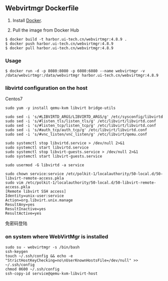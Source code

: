 
## Webvirtmgr Dockerfile

1. Install [Docker](https://www.docker.com/).

2. Pull the image from Docker Hub

```
$ docker build -t harbor.ui-tech.cn/webvirtmgr:4.8.9 .
$ docker push harbor.ui-tech.cn/webvirtmgr:4.8.9
$ docker pull harbor.ui-tech.cn/webvirtmgr:4.8.9
```

### Usage

```
$ docker run -d -p 8080:8080 -p 6080:6080 --name webvirtmgr -v /data/webvirtmgr:/data/webvirtmgr harbor.ui-tech.cn/webvirtmgr:4.8.9
```

### libvirtd configuration on the host

Centos7

```
sudo yum -y install qemu-kvm libvirt bridge-utils

sudo sed -i 's/#LIBVIRTD_ARGS/LIBVIRTD_ARGS/g' /etc/sysconfig/libvirtd
sudo sed -i 's/#listen_tls/listen_tls/g' /etc/libvirt/libvirtd.conf
sudo sed -i 's/#listen_tcp/listen_tcp/g' /etc/libvirt/libvirtd.conf
sudo sed -i 's/#auth_tcp/auth_tcp/g' /etc/libvirt/libvirtd.conf
sudo sed -i 's/#vnc_listen/vnc_listen/g' /etc/libvirt/qemu.conf

sudo systemctl stop libvirtd.service > /dev/null 2>&1
sudo systemctl start libvirtd.service
sudo systemctl stop libvirt-guests.service > /dev/null 2>&1
sudo systemctl start libvirt-guests.service

sudo usermod -G libvirtd -a service

sudo chown service:service /etc/polkit-1/localauthority/50-local.d/50-libvirt-remote-access.pkla
sudo vim /etc/polkit-1/localauthority/50-local.d/50-libvirt-remote-access.pkla
[Remote libvirt SSH access]
Identity=unix-user:service
Action=org.libvirt.unix.manage
ResultAny=yes
ResultInactive=yes
ResultActive=yes
```

免密码登陆

### on system where WebVirtMgr is installed

```
sudo su - webvirtmgr -s /bin/bash
ssh-keygen
touch ~/.ssh/config && echo -e "StrictHostKeyChecking=no\nUserKnownHostsFile=/dev/null" >> ~/.ssh/config
chmod 0600 ~/.ssh/config
ssh-copy-id service@qemu-kvm-libvirt-host
```
